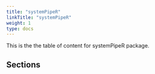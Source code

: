 ```yaml
---
title: "systemPipeR"
linkTitle: "systemPipeR"
weight: 1
type: docs
---
```



This is the the table of content for systemPipeR package. 


## Sections
